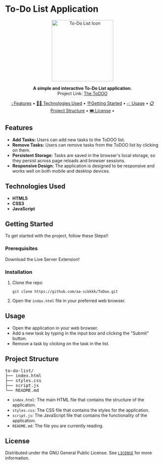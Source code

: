 # To-Do List Application

<p align="center">
  <img src="https://github.com/aa-sikkkk/ToDoo/assets/152005759/2f193735-0559-455d-82ff-8ffd0830f490" alt="To-Do List Icon" width="200">
</p>

<p align="center">
  <strong>A simple and interactive To-Do List application.</strong>
  <br>Project Link: <a href="https://todoo-peach.vercel.app/">The ToDOO</a>
</p>

<p align="center">
  <a href="#features">💡Features</a> •
  <a href="#technologies-used">👨‍💻 Technologies Used</a> •
  <a href="#getting-started">🪧Getting Started</a> •
  <a href="#usage">✅ Usage</a> •
  <a href="#project-structure">📋 Project Structure</a> •
  <a href="#license">🎟️ License</a> •
</p>

## Features

<ul>
  <li><strong>Add Tasks:</strong> Users can add new tasks to the ToDOO list.</li>
  <li><strong>Remove Tasks:</strong> Users can remove tasks from the ToDOO list by clicking on them.</li>
  <li><strong>Persistent Storage:</strong> Tasks are saved in the browser's local storage, so they persist across page reloads and browser sessions.</li>
  <li><strong>Responsive Design:</strong> The application is designed to be responsive and works well on both mobile and desktop devices.</li>
</ul>

## Technologies Used

<ul>
  <li><strong>HTML5</strong></li>
  <li><strong>CSS3</strong></li>
  <li><strong>JavaScript</strong></li>
</ul>

## Getting Started

To get started with the project, follow these Steps!!
### Prerequisites

Download the Live Server Extension!

### Installation

<ol>
  <li>Clone the repo
    <pre><code>git clone https://github.com/aa-sikkkk/ToDoo.git</code></pre>
  </li>
  <li>Open the <code>index.html</code> file in your preferred web browser.</li>
</ol>

## Usage

<ul>
  <li>Open the application in your web browser.</li>
  <li>Add a new task by typing in the input box and clicking the "Submit" button.</li>
  <li>Remove a task by clicking on the task in the list.</li>
</ul>

## Project Structure

<pre>
to-do-list/
├── index.html
├── styles.css
├── script.js
└── README.md
</pre>

<ul>
  <li><code>index.html</code>: The main HTML file that contains the structure of the application.</li>
  <li><code>styles.css</code>: The CSS file that contains the styles for the application.</li>
  <li><code>script.js</code>: The JavaScript file that contains the functionality of the application.</li>
  <li><code>README.md</code>: The file you are currently reading.</li>
</ul>

## License
Distributed under the GNU General Public License. See <code><a href="https://github.com/aa-sikkkk/ToDoo/blob/master/LICENSE">LICENSE</a></code> for more information.

